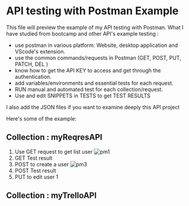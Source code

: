 # API testing with Postman Example
This file will preview the example of my API testing with Postman.
What I have studied from bootcamp and other API's example testing :
- use postman in various platform: Website, desktop application and VScode's extension.
- use the common commands/requests in Postman (GET, POST, PUT, PATCH, DEL )
- know how to get the API KEY to access and get through the authentication.
- add variables/environments and essential tests for each request.
- RUN manual and automated test for each collection/request.
- Use and edit SNIPPETS in TESTS to get TEST RESULTS

I also add the JSON files if you want to examine deeply this API project

Here's some of the example:

## Collection : myReqresAPI

1) Use GET request to get list user
![pm1](https://github.com/jijdp/portfolio-details/assets/138129390/74d90489-f9aa-4914-a123-652ee109717a)
2) GET Test result
3) POST to create a user
![pm3](https://github.com/jijdp/portfolio-details/assets/138129390/d50d40d0-0ccd-4a41-a628-fcd79e45db72)
4) POST Test result
5) PUT to edit user 1
 
## Collection : myTrelloAPI

